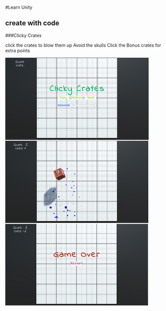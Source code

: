 #Learn Unity
## create with code
###Clicky Crates

click the crates to blow them up
Avoid the skulls
Click the Bonus crates for extra points

![](./screenshots/start.png)
![](./screenshots/play.png)
![](./screenshots/gameover.png)
